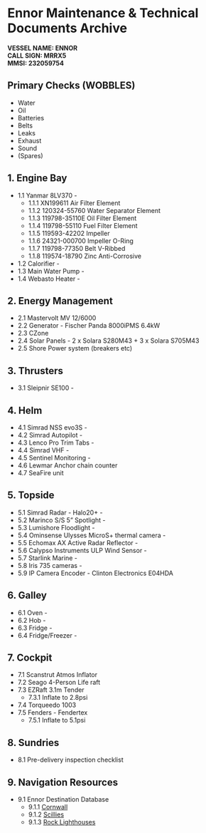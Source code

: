 # Ennor Maintenance & Technical Documents Archive

**VESSEL NAME: ENNOR**  
**CALL SIGN: MRRX5**  
**MMSI: 232059754**

## Primary Checks (WOBBLES)
- Water
- Oil
- Batteries
- Belts
- Leaks
- Exhaust
- Sound
- (Spares)

## 1. Engine Bay
- 1.1 Yanmar 8LV370 -
  - 1.1.1 XN199611 Air Filter Element
  - 1.1.2 120324-55760 Water Separator Element
  - 1.1.3 119798-35110E Oil Filter Element
  - 1.1.4 119798-55110 Fuel Filter Element
  - 1.1.5 119593-42202 Impeller
  - 1.1.6 24321-000700 Impeller O-Ring
  - 1.1.7 119798-77350 Belt V-Ribbed
  - 1.1.8 119574-18790 Zinc Anti-Corrosive
- 1.2 Calorifier -
- 1.3 Main Water Pump -
- 1.4 Webasto Heater -

## 2. Energy Management
- 2.1 Mastervolt MV 12/6000
- 2.2 Generator - Fischer Panda 8000iPMS 6.4kW
- 2.3 CZone
- 2.4 Solar Panels - 2 x Solara S280M43 + 3 x Solara S705M43
- 2.5 Shore Power system (breakers etc)

## 3. Thrusters
- 3.1 Sleipnir SE100 -

## 4. Helm
- 4.1 Simrad NSS evo3S -
- 4.2 Simrad Autopilot -
- 4.3 Lenco Pro Trim Tabs -
- 4.4 Simrad VHF -
- 4.5 Sentinel Monitoring -
- 4.6 Lewmar Anchor chain counter
- 4.7 SeaFire unit

## 5. Topside
- 5.1 Simrad Radar - Halo20+ -
- 5.2 Marinco S/S 5” Spotlight -
- 5.3 Lumishore Floodlight -
- 5.4 Ominsense Ulysses MicroS+ thermal camera -
- 5.5 Echomax AX Active Radar Reflector -
- 5.6 Calypso Instruments ULP Wind Sensor -
- 5.7 Starlink Marine -
- 5.8 Iris 735 cameras -
- 5.9 IP Camera Encoder - Clinton Electronics E04HDA

## 6. Galley
- 6.1 Oven -
- 6.2 Hob -
- 6.3 Fridge -
- 6.4 Fridge/Freezer -

## 7. Cockpit
- 7.1 Scanstrut Atmos Inflator
- 7.2 Seago 4-Person Life raft
- 7.3 EZRaft 3.1m Tender
  - 7.3.1 Inflate to 2.8psi
- 7.4 Torqueedo 1003
- 7.5 Fenders - Fendertex
  - 7.5.1 Inflate to 5.1psi

## 8. Sundries
- 8.1 Pre-delivery inspection checklist

## 9. Navigation Resources
- 9.1 Ennor Destination Database
  - 9.1.1 [Cornwall](https://app.nocodb.com/#/wgcjgmf8/p68tup41pjhtaa3/mjf9mqx0ldghxh2)
  - 9.1.2 [Scillies](https://app.nocodb.com/#/wgcjgmf8/p68tup41pjhtaa3/mv9865g8esd64w0/vwtkf4c7dgc06vlj)
  - 9.1.3 [Rock Lighthouses](https://app.nocodb.com/#/wgcjgmf8/p68tup41pjhtaa3/m6m1l922l8wj4r4)